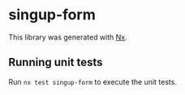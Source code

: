 # singup-form

This library was generated with [Nx](https://nx.dev).

## Running unit tests

Run `nx test singup-form` to execute the unit tests.
